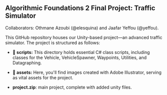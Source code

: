 ## Algorithmic Foundations 2 Final Project: Traffic Simulator

Collaborators: Othmane Azoubi (@elesquina) and Jaafar Yeffou (@yeffou).

This GitHub repository houses our Unity-based project—an advanced traffic simulator. The project is structured as follows:

- **📂 scripts:** This directory holds essential C# class scripts, including classes for the Vehicle, VehicleSpawner, Waypoints, Utilities, and Datagraphing.

- **📂 assets:** Here, you'll find images created with Adobe Illustrator, serving as vital assets for the project.

- **project.zip**: main project, complete with added unity files.
